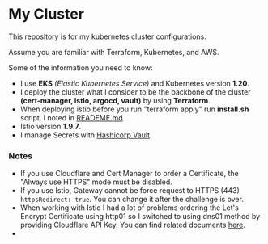 # My Cluster 
This repository is for my kubernetes cluster configurations.

Assume you are familiar with Terraform, Kubernetes, and AWS.

Some of the information you need to know:
- I use **EKS** *(Elastic Kubernetes Service)* and Kubernetes version **1.20**.
- I deploy the cluster what I consider to be the backbone of the cluster **(cert-manager, istio, argocd, vault)** by using **Terraform**.
- When deploying istio before you run "terraform apply" run **install.sh** script. I noted in [READEME.md](./istio/README.md).
- Istio version **1.9.7**.
- I manage Secrets with [Hashicorp Vault](https://www.vaultproject.io/). 

### Notes
- If you use Cloudflare and Cert Manager to order a Certificate, the "Always use HTTPS" mode must be disabled. 
- If you use Istio, Gateway cannot be force request to HTTPS (443) `httpsRedirect: true`. You can change it after the challenge is over.
- When working with Istio I had a lot of problems ordering the Let's Encrypt Certificate using http01 so I switched to using dns01 method by providing Cloudflare API Key. You can find related documents [here](https://cert-manager.io/docs/configuration/acme/dns01/cloudflare/). 
- 